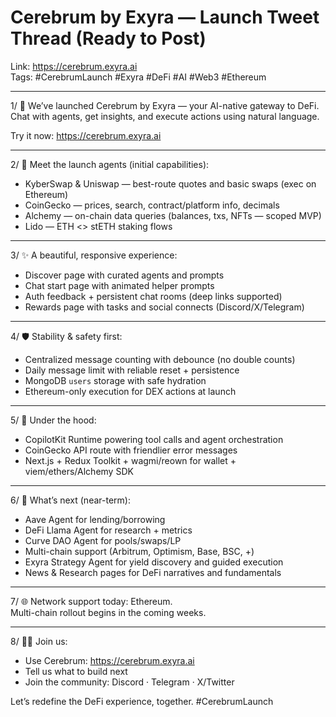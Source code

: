 # Cerebrum by Exyra — Launch Tweet Thread (Ready to Post)

Link: https://cerebrum.exyra.ai  
Tags: #CerebrumLaunch #Exyra #DeFi #AI #Web3 #Ethereum

---

1/ 🚀 We’ve launched Cerebrum by Exyra — your AI-native gateway to DeFi.
Chat with agents, get insights, and execute actions using natural language.

Try it now: https://cerebrum.exyra.ai

---

2/ 🤖 Meet the launch agents (initial capabilities):
- KyberSwap & Uniswap — best-route quotes and basic swaps (exec on Ethereum)
- CoinGecko — prices, search, contract/platform info, decimals
- Alchemy — on-chain data queries (balances, txs, NFTs — scoped MVP)
- Lido — ETH <> stETH staking flows

---

3/ ✨ A beautiful, responsive experience:
- Discover page with curated agents and prompts
- Chat start page with animated helper prompts
- Auth feedback + persistent chat rooms (deep links supported)
- Rewards page with tasks and social connects (Discord/X/Telegram)

---

4/ 🛡️ Stability & safety first:
- Centralized message counting with debounce (no double counts)
- Daily message limit with reliable reset + persistence
- MongoDB `users` storage with safe hydration
- Ethereum-only execution for DEX actions at launch

---

5/ 🧠 Under the hood:
- CopilotKit Runtime powering tool calls and agent orchestration
- CoinGecko API route with friendlier error messages
- Next.js + Redux Toolkit + wagmi/reown for wallet + viem/ethers/Alchemy SDK

---

6/ 🔭 What’s next (near-term):
- Aave Agent for lending/borrowing
- DeFi Llama Agent for research + metrics
- Curve DAO Agent for pools/swaps/LP
- Multi-chain support (Arbitrum, Optimism, Base, BSC, +)
- Exyra Strategy Agent for yield discovery and guided execution
- News & Research pages for DeFi narratives and fundamentals

---

7/ 🌐 Network support today: Ethereum.  
Multi-chain rollout begins in the coming weeks.

---

8/ 🧑‍🚀 Join us:
- Use Cerebrum: https://cerebrum.exyra.ai
- Tell us what to build next
- Join the community: Discord · Telegram · X/Twitter

Let’s redefine the DeFi experience, together. #CerebrumLaunch
